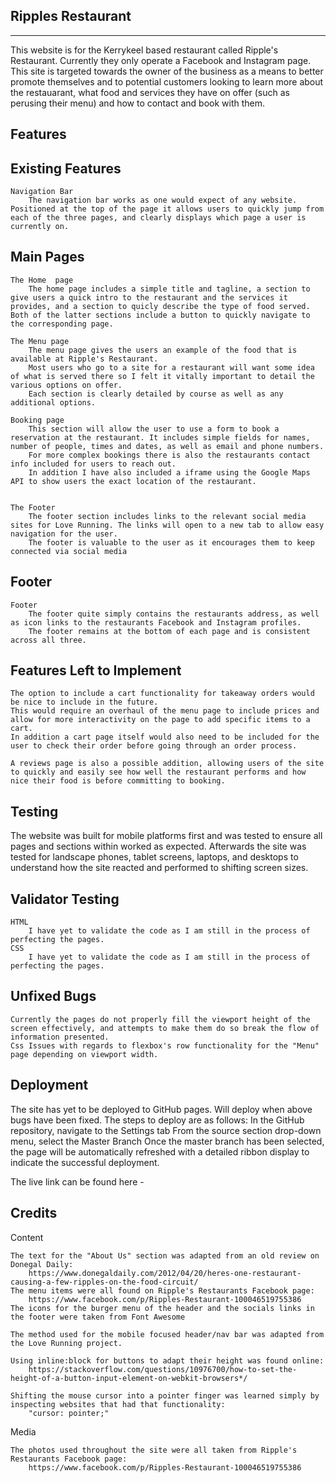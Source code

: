## Ripples Restaurant

---

This website is for the Kerrykeel based restaurant called Ripple's Restaurant. Currently they only operate a Facebook and Instagram page. This site is targeted towards the owner of the business as a means to better promote themselves and to potential customers looking to learn more about the restauarant, what food and services they have on offer (such as perusing their menu) and how to contact and book with them.

## Features

## Existing Features

    Navigation Bar
        The navigation bar works as one would expect of any website. Positioned at the top of the page it allows users to quickly jump from each of the three pages, and clearly displays which page a user is currently on.

## Main Pages

    The Home  page
        The home page includes a simple title and tagline, a section to give users a quick intro to the restaurant and the services it provides, and a section to quicly describe the type of food served. Both of the latter sections include a button to quickly navigate to the corresponding page.

    The Menu page
        The menu page gives the users an example of the food that is available at Ripple's Restaurant.
        Most users who go to a site for a restaurant will want some idea of what is served there so I felt it vitally important to detail the various options on offer.
        Each section is clearly detailed by course as well as any additional options.

    Booking page
        This section will allow the user to use a form to book a reservation at the restaurant. It includes simple fields for names, number of people, times and dates, as well as email and phone numbers.
        For more complex bookings there is also the restaurants contact info included for users to reach out.
        In addition I have also included a iframe using the Google Maps API to show users the exact location of the restaurant.


    The Footer
        The footer section includes links to the relevant social media sites for Love Running. The links will open to a new tab to allow easy navigation for the user.
        The footer is valuable to the user as it encourages them to keep connected via social media

## Footer

    Footer
        The footer quite simply contains the restaurants address, as well as icon links to the restaurants Facebook and Instagram profiles.
        The footer remains at the bottom of each page and is consistent across all three.


## Features Left to Implement

    The option to include a cart functionality for takeaway orders would be nice to include in the future.
    This would require an overhaul of the menu page to include prices and allow for more interactivity on the page to add specific items to a cart.
    In addition a cart page itself would also need to be included for the user to check their order before going through an order process.

    A reviews page is also a possible addition, allowing users of the site to quickly and easily see how well the restaurant performs and how nice their food is before committing to booking.

## Testing

The website was built for mobile platforms first and was tested to ensure all pages and sections within worked as expected.
Afterwards the site was tested for landscape phones, tablet screens, laptops, and desktops to understand how the site reacted and performed to shifting screen sizes.

## Validator Testing

    HTML
        I have yet to validate the code as I am still in the process of perfecting the pages.
    CSS
        I have yet to validate the code as I am still in the process of perfecting the pages.

## Unfixed Bugs

    Currently the pages do not properly fill the viewport height of the screen effectively, and attempts to make them do so break the flow of information presented.
    Css Issues with regards to flexbox's row functionality for the "Menu" page depending on viewport width.

## Deployment

The site has yet to be deployed to GitHub pages. Will deploy when above bugs have been fixed. The steps to deploy are as follows:
        In the GitHub repository, navigate to the Settings tab
        From the source section drop-down menu, select the Master Branch
        Once the master branch has been selected, the page will be automatically refreshed with a detailed ribbon display to indicate the successful deployment.

The live link can be found here - 

## Credits

Content
    
    The text for the "About Us" section was adapted from an old review on Donegal Daily:
        https://www.donegaldaily.com/2012/04/20/heres-one-restaurant-causing-a-few-ripples-on-the-food-circuit/
    The menu items were all found on Ripple's Restaurants Facebook page: 
        https://www.facebook.com/p/Ripples-Restaurant-100046519755386
    The icons for the burger menu of the header and the socials links in the footer were taken from Font Awesome

    The method used for the mobile focused header/nav bar was adapted from the Love Running project.

    Using inline:block for buttons to adapt their height was found online:
        https://stackoverflow.com/questions/10976700/how-to-set-the-height-of-a-button-input-element-on-webkit-browsers*/

    Shifting the mouse cursor into a pointer finger was learned simply by inspecting websites that had that functionality:
        "cursor: pointer;"

Media

    The photos used throughout the site were all taken from Ripple's Restaurants Facebook page:
        https://www.facebook.com/p/Ripples-Restaurant-100046519755386

